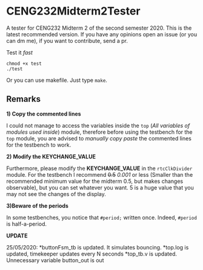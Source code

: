 # CENG232Midterm2Tester
A tester for CENG232 Midterm 2 of the second semester 2020.
This is the latest recommended version. If you have any opinions open an issue (or you can dm me), 
if you want to contribute, send a pr.

Test it *fast*
```
chmod +x test
./test
```
Or you can use makefile. Just type `make`.

## Remarks

**1) Copy the commented lines**

I could not manage to access the variables inside the `top` (*All variables of modules used inside*) module, therefore before using the testbench for the `top` module, you are advised to *manually copy paste* the commented lines for the testbench to work.

**2) Modify the KEYCHANGE_VALUE**

Furthermore, please modify the **KEYCHANGE_VALUE** in the `rtcClkDivider` module. For the testbench I recommend ~~0.5~~ *0.001* or less (Smaller than the recommended minimum value for the midterm 0.5, but makes changes observable), but you can set whatever you want. 5 is a huge value that you may not see the changes of the display.

**3)Beware of the periods**

In some testbenches, you notice that `#period;` written once. Indeed, `#period` is half-a-period. 

**UPDATE**

25/05/2020: 
*buttonFsm_tb is updated. It simulates bouncing.
*top.log is updated, timekeeper updates every N seconds
*top_tb.v is updated. Unnecessary variable button_out is out

